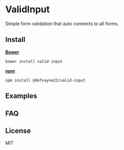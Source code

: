 # ValidInput
Simple form validation that auto connects to all forms.

## Install

**[Bower](http://bower.io/)**
```shell
bower install valid-input
```

**[npm](https://www.npmjs.org/)**
```shell
npm install @defvayne23/valid-input
```

## Examples

## FAQ

## License
MIT
